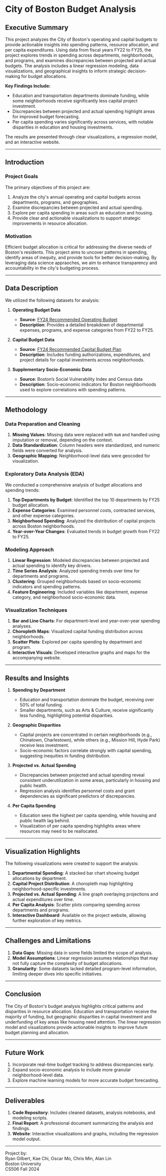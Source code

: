 # City of Boston Budget Analysis

## Executive Summary
This project analyzes the City of Boston's operating and capital budgets to provide actionable insights into spending patterns, resource allocation, and per capita expenditures. Using data from fiscal years FY22 to FY25, the project explores trends in spending across departments, neighborhoods, and programs, and examines discrepancies between projected and actual budgets. The analysis includes a linear regression modeling, data visualizations, and geographical insights to inform strategic decision-making for budget allocations. 

**Key Findings Include:**
- Education and transportation departments dominate funding, while some neighborhoods receive significantly less capital project investment.
- Discrepancies between projected and actual spending highlight areas for improved budget forecasting.
- Per capita spending varies significantly across services, with notable disparities in education and housing investments.

The results are presented through clear visualizations, a regression model, and an interactive website. 

---
## Introduction

### Project Goals
The primary objectives of this project are:
1. Analyze the city's annual operating and capital budgets across departments, programs, and geographies.
2. Examine discrepancies between projected and actual spending.
3. Explore per capita spending in areas such as education and housing.
4. Provide clear and actionable visualizations to support strategic improvements in resource allocation. 

### Motivation
Efficient budget allocation is critical for addressing the diverse needs of Boston's residents. This project aims to uncover patterns in spending, identify areas of inequity, and provide tools for better decision-making. By leveraging data science appraoches, we aim to enhance transparency and accountability in the city's budgeting process. 

--- 
## Data Description
We utilized the following datasets for analysis:
1. **Operating Budget Data**  
	- **Source**: [FY24 Recommended Operating Budget](https://data.boston.gov/dataset/operating-budget/resource/8f2971f0-7a0d-401d-8376-0289e3b810ba)  
	- **Description**: Provides a detailed breakdown of departmental expenses, programs, and expense categories from FY22 to FY25.

2. **Capital Budget Data**  
	- **Source**: [FY24 Recommended Capital Budget Plan](https://data.boston.gov/dataset/capital-budget/resource/c62d666e-27ea-4c03-9cb1-d3a81a1fb641)  
	- **Description**: Includes funding authorizations, expenditures, and project details for capital investments across neighborhoods.

3. **Supplementary Socio-Economic Data**  
	- **Source**: Boston’s Social Vulnerability Index and Census data  
	- **Description**: Socio-economic indicators for Boston neighborhoods used to explore correlations with spending patterns.

---
## Methodology

### Data Preparation and Cleaning
1. **Missing Values**: Missing data were replaced with `NaN` and handled using imputation or removal, depending on the context.  
2. **Data Standardization**: Column headers were standardized, and numeric fields were converted for analysis.  
3. **Geographic Mapping**: Neighborhood-level data were geocoded for visualization.  


### Exploratory Data Analysis (EDA)
We conducted a comprehensive analysis of budget allocations and spending trends:  

1. **Top Departments by Budget**: Identified the top 10 departments by FY25 budget allocation.  
2. **Expense Categories**: Examined personnel costs, contracted services, and other expense categories.  
3. **Neighborhood Spending**: Analyzed the distribution of capital projects across Boston neighborhoods.  
4. **Year-over-Year Changes**: Evaluated trends in budget growth from FY22 to FY25.  

### Modeling Approach
1. **Linear Regression**: Modeled discrepancies between projected and actual spending to identify key drivers.  
2. **Time Series Analysis**: Analyzed spending trends over time for departments and programs.  
3. **Clustering**: Grouped neighborhoods based on socio-economic indicators and spending patterns.  
4. **Feature Engineering**: Included variables like department, expense category, and neighborhood socio-economic data.  

### Visualization Techniques
1. **Bar and Line Charts**: For department-level and year-over-year spending analyses.  
2. **Choropleth Maps**: Visualized capital funding distribution across neighborhoods.  
3. **Scatter Plots**: Explored per capita spending by department and program.  
4. **Interactive Visuals**: Developed interactive graphs and maps for the accompanying website.

---

## Results and Insights

1. **Spending by Department**  
	- Education and transportation dominate the budget, receiving over 50% of total funding.  
	- Smaller departments, such as Arts & Culture, receive significantly less funding, highlighting potential disparities.  

2. **Geographic Disparities**  
	- Capital projects are concentrated in certain neighborhoods (e.g., Chinatown, Charlestown), while others (e.g., Mission Hill, Hyde Park) receive less investment.  
	- Socio-economic factors correlate strongly with capital spending, suggesting inequities in funding distribution.  

3. **Projected vs. Actual Spending**  
	- Discrepancies between projected and actual spending reveal consistent underutilization in some areas, particularly in housing and public health.  
	- Regression analysis identifies personnel costs and grant dependencies as significant predictors of discrepancies.  

4. **Per Capita Spending**  
	- Education sees the highest per capita spending, while housing and public health lag behind.  
	- Visualization of per capita spending highlights areas where resources may need to be reallocated.

---

## Visualization Highlights
The following visualizations were created to support the analysis:  

1. **Departmental Spending**: A stacked bar chart showing budget allocations by department.  
2. **Capital Project Distribution**: A choropleth map highlighting neighborhood-specific investments.  
3. **Projected vs. Actual Spending**: A line graph overlaying projections and actual expenditures over time.  
4. **Per Capita Analysis**: Scatter plots comparing spending across departments and programs.  
5. **Interactive Dashboard**: Available on the project website, allowing further exploration of key metrics.  

---

## Challenges and Limitations  
1. **Data Gaps**: Missing data in some fields limited the scope of analysis.  
2. **Model Assumptions**: Linear regression assumes relationships that may not fully capture the complexity of budget allocations.  
3. **Granularity**: Some datasets lacked detailed program-level information, limiting deeper dives into specific initiatives.  

---

## Conclusion
The City of Boston's budget analysis highlights critical patterns and disparities in resource allocation. Education and transportation receive the majority of funding, but geographic disparities in capital investment and underfunding of key areas like housing need attention. The linear regression model and visualizations provide actionable insights to improve future budget planning and allocation.  

---

## Future Work
1. Incorporate real-time budget tracking to address discrepancies early.  
2. Expand socio-economic analysis to include more granular neighborhood-level data.  
3. Explore machine learning models for more accurate budget forecasting.  

---

## Deliverables
1. **Code Repository**: Includes cleaned datasets, analysis notebooks, and modeling scripts.  
2. **Final Report**: A professional document summarizing the analysis and findings.  
3. **Website**: Interactive visualizations and graphs, including the regression model output.  

---

Project by:  
Ryan Gilbert, Kae Chi, Oscar Mo, Chris Min, Alan Lin  
Boston University  
CS506 Fall 2024
